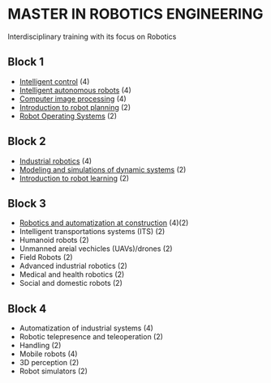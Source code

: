 # MASTER IN ROBOTICS ENGINEERING

Interdisciplinary training with its focus on Robotics

## Block 1

- [Intelligent control](block1/intelligent_control.md) (4)
- [Intelligent autonomous robots](block1/intelligent_autonomous_robots.md) (4)
- [Computer image processing](block1/computer_image_processing.md) (4)
- [Introduction to robot planning](block1/introduction_to_robot_planning.md) (2)
- [Robot Operating Systems](block1/robot_operating_systems.md) (2)

## Block 2

- [Industrial robotics](block2/industrial_robotics.md) (4)
- [Modeling and simulations of dynamic systems](block2/modeling_and_simulations_of_dynamic_systems.md) (2)
- [Introduction to robot learning](block2/introduction_to_robot_learning.md) (2)

## Block 3

- [Robotics and automatization at construction](block3/robotics_and_automatization_at_construction.md) (4)(2)
- Intelligent transportations systems (ITS) (2)
- Humanoid robots (2)
- Unmanned areial vechicles (UAVs)/drones (2)
- Field Robots (2)
- Advanced industrial robotics (2)
- Medical and health robotics (2)
- Social and domestic robots (2)

## Block 4

- Automatization of industrial systems (4)
- Robotic telepresence and teleoperation (2)
- Handling (2)
- Mobile robots (4)
- 3D perception (2)
- Robot simulators (2)
